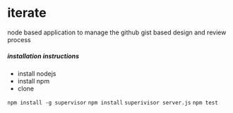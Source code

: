 iterate
=======

node based application to manage the github gist based design and review process


##### installation instructions
* install nodejs
* install npm
* clone

```npm install -g supervisor```
```npm install```
```superivisor server.js```
```npm test```
